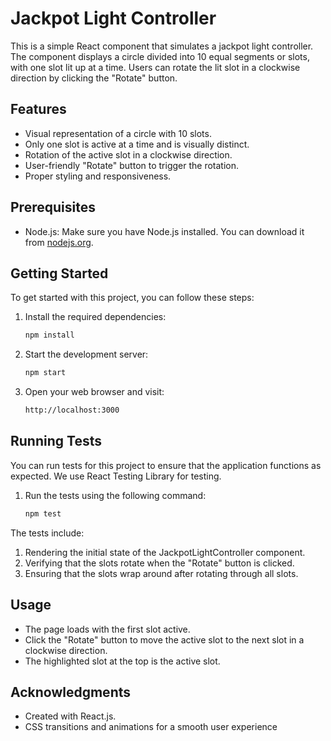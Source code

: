 # Jackpot Light Controller

This is a simple React component that simulates a jackpot light controller. The component displays a circle divided into 10 equal segments or slots, with one slot lit up at a time. Users can rotate the lit slot in a clockwise direction by clicking the "Rotate" button.

## Features

- Visual representation of a circle with 10 slots.
- Only one slot is active at a time and is visually distinct.
- Rotation of the active slot in a clockwise direction.
- User-friendly "Rotate" button to trigger the rotation.
- Proper styling and responsiveness.

## Prerequisites

- Node.js: Make sure you have Node.js installed. You can download it from [nodejs.org](https://nodejs.org/).

## Getting Started

To get started with this project, you can follow these steps:

1. Install the required dependencies:

   ```bash
   npm install
   ```

2. Start the development server:
   ```bash
   npm start
   ```
3. Open your web browser and visit:
   ```bash
   http://localhost:3000
   ```

## Running Tests

You can run tests for this project to ensure that the application functions as expected. We use React Testing Library for testing.

1. Run the tests using the following command:
   ```bash
   npm test
   ```
   
The tests include:

1. Rendering the initial state of the JackpotLightController component.
1. Verifying that the slots rotate when the "Rotate" button is clicked.
1. Ensuring that the slots wrap around after rotating through all slots.

## Usage

- The page loads with the first slot active.
- Click the "Rotate" button to move the active slot to the next slot in a clockwise direction.
- The highlighted slot at the top is the active slot.

## Acknowledgments

- Created with React.js.
- CSS transitions and animations for a smooth user experience
